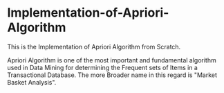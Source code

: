 # Implementation-of-Apriori-Algorithm
This is the Implementation of Apriori Algorithm from Scratch.

Apriori Algorithm is one of the most important and fundamental algorithm used in Data Mining for determining the Frequent sets of Items in a Transactional Database.
The more Broader name in this regard is "Market Basket Analysis".
